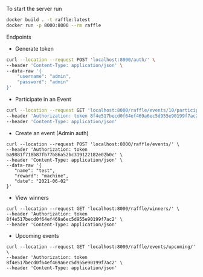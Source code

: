 To start the server run

```bash
docker build . -t raffle:latest
docker run -p 8000:8000 --rm raffle
```

Endpoints

- Generate token
```bash
curl --location --request POST 'localhost:8000/auth/' \
--header 'Content-Type: application/json' \
--data-raw '{
    "username": "admin",
    "password": "admin"
}'
```

- Participate in an Event
```bash
curl --location --request GET 'localhost:8000/raffle/events/10/participate/' \
--header 'Authorization: token 8f4e517becd0f64ef469a6ec5d955e90199f7ac2' \
--header 'Content-Type: application/json'
``` 
   
- Create an event  (Admin auth)
 ```
curl --location --request POST 'localhost:8000/raffle/events/' \
--header 'Authorization: token ba9881f718b87fb77b86a52bc319122182e02b0c' \
--header 'Content-Type: application/json' \
--data-raw '{
    "name": "test",
    "reward": "machine",
    "date": "2021-06-02"
}'
```

- View winners

```
curl --location --request GET 'localhost:8000/raffle/winners/' \
--header 'Authorization: token 8f4e517becd0f64ef469a6ec5d955e90199f7ac2' \
--header 'Content-Type: application/json' 
```

- Upcoming events

```
curl --location --request GET 'localhost:8000/raffle/events/upcoming/' \
--header 'Authorization: token 8f4e517becd0f64ef469a6ec5d955e90199f7ac2' \
--header 'Content-Type: application/json'
```